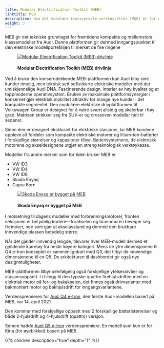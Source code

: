 ```yaml
---
title: Modular Electrification Toolkit (MEB)
linktitle: MEB
description: Hva det modulære transversale verktøysettet (MQB) er for modellutvalget med forbrenningsmotorer, vil det modulære elektrifiseringsverktøysettet (MEB) være for de helelektriske Audi-modellene. 
weight: 3
---
```

<!-- markdownlint-disable MD033 -->
MEB gir det tekniske grunnlaget for fremtidens kompakte og mellomstore klassemodeller fra Audi.
Denne plattformen gir dermed inngangspunktet til den elektriske modellporteføljen til merket
de fire ringene

<figure>
    <a href="https://media.electrichasgoneaudi.net/multimedia/technology/bev-platforms/meb/meb1.jpg">
        <img src="https://media.electrichasgoneaudi.net/multimedia/technology/bev-platforms/meb/meb1s.jpg"
        alt="Modular Electrification Toolkit (MEB) drivlinje" title="Modular Electrification Toolkit (MEB) drivlinje">
    </a>
    <figcaption><h4>Modular Electrification Toolkit (MEB) drivlinje</h4></figcaption>
</figure>

Ved å bruke den konserndekkende MEB-plattformen kan Audi tilby sine kunder rimelig, men teknisk sett
sofistikerte elektriske modeller med det umiskjennelige Audi DNA. Fascinerende design, interiør av høy kvalitet og et toppmoderne operativsystem. Bruken av maksimale plattformsynergier i konsernet gjør elektrisk mobilitet attraktiv for mange nye kunder i
det kompakte segmentet. Den modulære elektriske drivplattformen til Volkswagen Group er designet for å være svært allsidig og skalerbar i høy grad. Matrisen strekker seg fra SUV-er og crossover-modeller helt til sedaner.

Siden den er designet eksklusivt for elektriske stasjoner, lar MEB kundene oppleve alt
fordeler som kompakte elektriske motorer og litium-ion-batterier i forskjellige størrelser og kapasiteter tilbyr. Batterisystemene, de elektriske motorene og akseldesignene utgjør en streng teknologisk verktøykasse.

Modeller fra andre merker som for tiden bruker MEB er

- VW ID3
- VW ID4
- VW ID6
- Skoda Enyaq
- Cupra Born

<figure>
    <a href="https://media.electrichasgoneaudi.net/multimedia/technology/bev-platforms/meb/enyaq.jpg">
        <img src="https://media.electrichasgoneaudi.net/multimedia/technology/bev-platforms/meb/enyaqs.jpg"
        alt="Skoda Enyaq er bygget på MEB" title="Skoda Enyaq er bygget på MEB">
    </a>
    <figcaption><h4>Skoda Enyaq er bygget på MEB</h4></figcaption>
</figure>

I motsetning til dagens modeller med forbrenningsmotorer, fronten
seksjonen er betydelig kortere—forakselen og brannmuren beveger seg fremover, noe som gjør at
akselavstand og dermed den brukbare innvendige plassen betydelig større.

Når det gjelder innvendig lengde, tilsvarer hver MEB-modell dermed et gjeldende kjøretøy fra neste høyere kategori. Mens de ytre dimensjonene til Q4 e-tron
konseptet er sammenlignbart med Q3, det tilbyr de innvendige dimensjonene til en Q5. De
arkitekturen til dashbordet gir også nye designmuligheter.

MEB-plattformen tilbyr selvfølgelig også forskjellige ytelsesnivåer og stasjonsoppsett. I
i tillegg til den typiske quattro firehjulsdriften med en elektrisk motor på for- og bakakselen,
det finnes også drivvarianter med bakmontert motor og bakhjulsdrift for inngangsvariantene.

Verdenspremieren for [Audi Q4 e-tron](../../../models/q4-e-tron), den første Audi-modellen basert på MEB, var 14. april 2021.

Den kommer med forskjellige oppsett med 2 forskjellige batteristørrelser og både 2-hjulsdrift og 4-hjulsdrift (quattro) versjon.

Senere hadde [Audi Q5 e-tron](../../../models/q5-e-tron) verdenspremiere. En modell som kun er for Kina (for øyeblikket) basert på MEB.

{{% children description="true" depth="1" %}}
